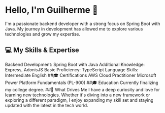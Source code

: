 # Hello, I'm Guilherme 👋
I'm a passionate backend developer with a strong focus on Spring Boot with Java. My journey in development has allowed me to explore various technologies and grow my expertise.

## 💻 My Skills & Expertise
Backend Development: Spring Boot with Java
Additional Knowledge: Express, AdonisJS
Basic Proficiency: TypeScript
Language Skills: Intermediate English
##🎓 Certifications
AWS Cloud Practitioner
Microsoft Power Platform Fundamentals (PL-900)
##🎓 Education
Currently finalizing my college degree.
##🚀 What Drives Me
I have a deep curiosity and love for learning new technologies. Whether it's diving into a new framework or exploring a different paradigm, I enjoy expanding my skill set and staying updated with the latest in the tech world.



<!--
**GuiSilva77/GuiSilva77** is a ✨ _special_ ✨ repository because its `README.md` (this file) appears on your GitHub profile.

Here are some ideas to get you started:

- 🔭 I’m currently working on ...
- 🌱 I’m currently learning ...
- 👯 I’m looking to collaborate on ...
- 🤔 I’m looking for help with ...
- 💬 Ask me about ...
- 📫 How to reach me: ...
- 😄 Pronouns: ...
- ⚡ Fun fact: ...
-->

